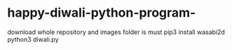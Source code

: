 # happy-diwali-python-program-
download whole repository and images folder is must 
pip3 install wasabi2d
python3 diwali.py


